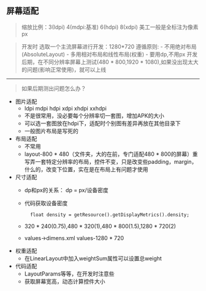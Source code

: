 ## 屏幕适配 ##

> 缩放比例：3(ldpi) 4(mdpi:基准) 6(hdpi) 8(xdpi)
> 美工一般是全标注为像素px

> 开发时
> 选取一个主流屏幕进行开发：1280*720
> 遵循原则:
	- 不用绝对布局(AbsoluteLayout)
	- 多用相对布局和线性布局(权重)
	- 要用dp,不用px
> 开发后期，在不同分辨率屏幕上测试(480 * 800,1920 * 1080),如果没出现太大的问题(影响正常使用)，就可以上线

--------
> 如果后期测出问题怎么办？

- 图片适配
	- ldpi mdpi hdpi xdpi xhdpi xxhdpi
	- 不是很常用，没必要每个分辨率切一套图，增加APK的大小
	- 可以选一套图放在hdpi下，适配时个别图有差异再放在其他目录下	
	- 一般图片布局是写死的
- 布局适配
	- 不常用
	- layout-800 * 480（文件夹，大的在前，专门适配480 * 800的屏幕）重写弄一套特定分辨率的布局，控件不变，只是改变些padding，margin，什么的，改变下位置，实在是在布局上有问题才使用
- 尺寸适配
	- dp和px的关系： dp = px/设备密度
	- 代码获取设备密度
		
			float density = getResource().getDisplayMetrics().density;

	- 320 * 240(0.75),480 * 320(1),480 * 800(1.5),1280 * 720(2)
	- values->dimens.xml values-1280 * 720
- 权重适配
	- 在LinearLayout中加入weightSum属性可以设置总weight
- 代码适配
	- LayoutParams等等，在开发时注意些
	- 获取屏幕宽高，动态计算控件大小